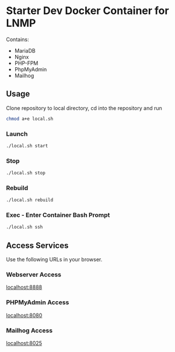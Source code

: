 # Starter Dev Docker Container for LNMP

Contains:

- MariaDB
- Nginx
- PHP-FPM
- PhpMyAdmin
- Mailhog

## Usage

Clone repository to local directory, cd into the repository and run

```bash
chmod a+e local.sh
```

### Launch

```bash
./local.sh start
```

### Stop

```bash
./local.sh stop
```

### Rebuild

```bash
./local.sh rebuild
```

### Exec - Enter Container Bash Prompt

```bash
./local.sh ssh
```

## Access Services

Use the following URLs in your browser.

### Webserver Access

[localhost:8888](localhost:8888)

### PHPMyAdmin Access

[localhost:8080](localhost:8080)

### Mailhog Access

[localhost:8025](localhost:8025)
